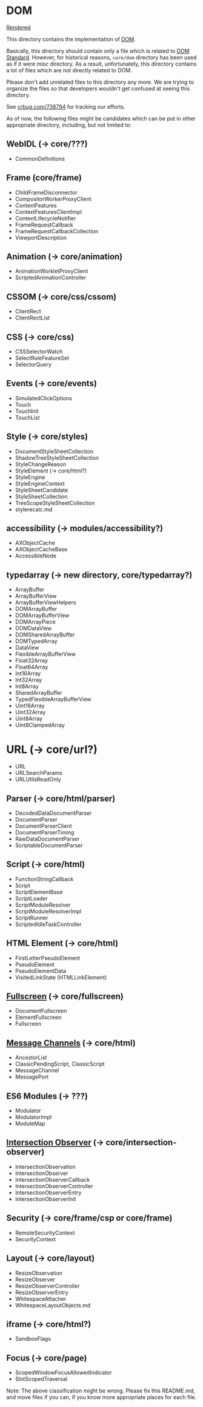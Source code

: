 # DOM

[Rendered](https://chromium.googlesource.com/chromium/src/+/master/third_party/WebKit/Source/core/dom/README.md)

This directory contains the implementation of [DOM].

[DOM]: https://dom.spec.whatwg.org/
[DOM Standard]: https://dom.spec.whatwg.org/

Basically, this directory should contain only a file which is related to [DOM Standard].
However, for historical reasons, `core/dom` directory has been used
as if it were *misc* directory. As a result, unfortunately, this directory
contains a lot of files which are not directly related to DOM.

Please don't add unrelated files to this directory any more.  We are trying to
organize the files so that developers wouldn't get confused at seeing this
directory.

See [crbug.com/738794](http://crbug.com/738794) for tracking our efforts.

As of now, the following files might be candidates which can be put in other
appropriate directory, including, but not limited to:

## WebIDL (-> core/???)

- CommonDefinitions

## Frame (core/frame)

- ChildFrameDisconnector
- CompositorWorkerProxyClient
- ContextFeatures
- ContextFeaturesClientImpl
- ContextLifecycleNotifier
- FrameRequestCallback
- FrameRequestCallbackCollection
- ViewportDescription

## Animation  (-> core/animation)

- AnimationWorkletProxyClient
- ScriptedAnimationController

## CSSOM (-> core/css/cssom)

- ClientRect
- ClientRectList

## CSS (-> core/css)

- CSSSelectorWatch
- SelectRuleFeatureSet
- SelectorQuery

## Events (-> core/events)

- SimulatedClickOptions
- Touch
- TouchInit
- TouchList

## Style (-> core/styles)

- DocumentStyleSheetCollection
- ShadowTreeStyleSheetCollection
- StyleChangeReason
- StyleElement (-> core/html?)
- StyleEngine
- StyleEngineContext
- StyleSheetCandidate
- StyleSheetCollection
- TreeScopeStyleSheetCollection
- stylerecalc.md

## accessibility (-> modules/accessibility?)

- AXObjectCache
- AXObjectCacheBase
- AccessibleNode

## typedarray (-> new directory, core/typedarray?)

- ArrayBuffer
- ArrayBufferView
- ArrayBufferViewHelpers
- DOMArrayBuffer
- DOMArrayBufferView
- DOMArrayPiece
- DOMDataView
- DOMSharedArrayBuffer
- DOMTypedArray
- DataView
- FlexibleArrayBufferView
- Float32Array
- Float64Array
- Int16Array
- Int32Array
- Int8Array
- SharedArrayBuffer
- TypedFlexibleArrayBufferView
- Uint16Array
- Uint32Array
- Uint8Array
- Uint8ClampedArray

# URL (-> core/url?)

- URL
- URLSearchParams
- URLUtilsReadOnly

## Parser (-> core/html/parser)

- DecodedDataDocumentParser
- DocumentParser
- DocumentParserClient
- DocumentParserTiming
- RawDataDocumentParser
- ScriptableDocumentParser

## Script (-> core/html)

- FunctionStringCallback
- Script
- ScriptElementBase
- ScriptLoader
- ScriptModuleResolver
- ScriptModuleResolverImpl
- ScriptRunner
- ScriptedIdleTaskController

## HTML Element (-> core/html)

- FirstLetterPseudoElement
- PseudoElement
- PseudoElementData
- VisitedLinkState (HTMLLinkElement)

## [Fullscreen](https://fullscreen.spec.whatwg.org/) (-> core/fullscreen)

- DocumentFullscreen
- ElementFullscreen
- Fullscreen

## [Message Channels](https://html.spec.whatwg.org/#message-channels) (-> core/html)

- AncestorList
- ClassicPendingScript, ClassicScript
- MessageChannel
- MessagePort

## ES6 Modules (-> ???)

- Modulator
- ModulatorImpl
- ModuleMap

## [Intersection Observer](https://wicg.github.io/IntersectionObserver/) (-> core/intersection-observer)

- IntersectionObservation
- IntersectionObserver
- IntersectionObserverCallback
- IntersectionObserverController
- IntersectionObserverEntry
- IntersectionObserverInit

## Security (-> core/frame/csp or core/frame)

- RemoteSecurityContext
- SecurityContext

## Layout (-> core/layout)

- ResizeObservation
- ResizeObserver
- ResizeObserverController
- ResizeObserverEntry
- WhitespaceAttacher
- WhitespaceLayoutObjects.md

## iframe (-> core/html?)

- SandboxFlags

## Focus (-> core/page)

- ScopedWindowFocusAllowedIndicator
- SlotScopedTraversal


Note: The above classification might be wrong. Please fix this README.md, and move
files if you can, if you know more appropriate places for each file.
